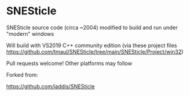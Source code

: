 # SNESticle
SNESticle source code (circa ~2004) modified to build and run under "modern" windows 

Will build with VS2019 C++ community edition (via these project files https://github.com/tmaul/SNESticle/tree/main/SNESticle/Project/win32)

Pull requests welcome! Other platforms may follow

Forked from:

https://github.com/iaddis/SNESticle

